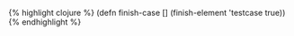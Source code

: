 {% highlight clojure %}
(defn finish-case
  []
  (finish-element 'testcase true))
{% endhighlight %}
